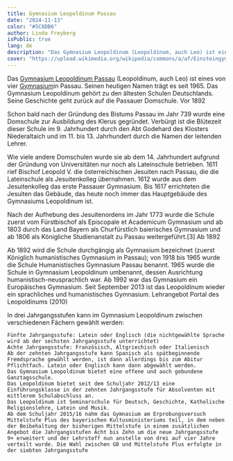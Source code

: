 ```yaml
---
title: Gymnasium Leopoldinum Passau
date: "2024-11-13"
color: "#5C8DB6"
author: Linda Freyberg
isPublic: true
lang: de
description: "Das Gymnasium Leopoldinum (Leopoldinum, auch Leo) ist eines von vier Gymnasien in Passau. Das Gymnasium Leopoldinum gehört zu den ältesten Schulen Deutschlands."
cover: "https://upload.wikimedia.org/wikipedia/commons/a/af/Einsteingymn-b.jpg"
---
```


Das [Gymnasium Leopoldinum Passau]([http://schularchive.bbf.dipf.de/index.php/Special:URIResolver/Gymnasium_Leopoldinum_Passau-231](http://schularchive.bbf.dipf.de/index.php/Special:URIResolver/Gymnasium_Leopoldinum_Passau-231)) (Leopoldinum, auch Leo) ist eines von vier [Gymnasium](http://schularchive.bbf.dipf.de/index.php/Special:URIResolver/Gymnasium)in Passau. Seinen heutigen Namen trägt es seit 1965. Das Gymnasium Leopoldinum gehört zu den ältesten Schulen Deutschlands. Seine Geschichte geht zurück auf die Passauer Domschule. 
Vor 1892

Schon bald nach der Gründung des Bistums Passau im Jahr 739 wurde eine Domschule zur Ausbildung des Klerus gegründet. Verbürgt ist die Blütezeit dieser Schule im 9. Jahrhundert durch den Abt Godehard des Klosters Niederaltaich und im 11. bis 13. Jahrhundert durch die Namen der leitenden Lehrer.

Wie viele andere Domschulen wurde sie ab dem 14. Jahrhundert aufgrund der Gründung von Universitäten nur noch als Lateinschule betrieben. 1611 rief Bischof Leopold V. die österreichischen Jesuiten nach Passau, die die Lateinschule als Jesuitenkolleg übernahmen. 1612 wurde aus dem Jesuitenkolleg das erste Passauer Gymnasium. Bis 1617 errichteten die Jesuiten das Gebäude, das heute noch immer das Hauptgebäude des Gymnasiums Leopoldinum ist.

Nach der Aufhebung des Jesuitenordens im Jahr 1773 wurde die Schule zuerst vom Fürstbischof als Episcopale et Academicum Gymnasium und ab 1803 durch das Land Bayern als Churfürstlich baierisches Gymnasium und ab 1806 als Königliche Studienanstalt zu Passau weitergeführt.[3]
Ab 1892

Ab 1892 wird die Schule durchgängig als Gymnasium bezeichnet (zuerst Königlich humanistisches Gymnasium in Passau); von 1918 bis 1965 wurde die Schule Humanistisches Gymnasium Passau benannt. 1965 wurde die Schule in Gymnasium Leopoldinum umbenannt, dessen Ausrichtung humanistisch-neusprachlich war. Ab 1992 war das Gymnasium ein Europäisches Gymnasium. Seit September 2013 ist das Leopoldinum wieder ein sprachliches und humanistisches Gymnasium.
Lehrangebot
Portal des Leopoldinums (2010)

In drei Jahrgangsstufen kann im Gymnasium Leopoldinum zwischen verschiedenen Fächern gewählt werden:

    Fünfte Jahrgangsstufe: Latein oder Englisch (die nichtgewählte Sprache wird ab der sechsten Jahrgangsstufe unterrichtet)
    Achte Jahrgangsstufe: Französisch, Altgriechisch oder Italienisch
    Ab der zehnten Jahrgangsstufe kann Spanisch als spätbeginnende Fremdsprache gewählt werden, ist dann allerdings bis zum Abitur Pflichtfach. Latein oder Englisch kann dann abgewählt werden.
    Das Gymnasium Leopoldinum bietet eine offene und auch gebundene Ganztagsschule.
    Das Leopoldinum bietet seit dem Schuljahr 2012/13 eine Einführungsklasse in der zehnten Jahrgangsstufe für Absolventen mit mittlerem Schulabschluss an.
    Das Leopoldinum ist Seminarschule für Deutsch, Geschichte, Katholische Religionslehre, Latein und Musik.
    Ab dem Schuljahr 2015/16 nahm das Gymnasium am Erprobungsversuch Mittelstufe Plus des bayerischen Kultusministeriums teil, in dem neben der Beibehaltung der bisherigen Mittelstufe in einem zusätzlichen Angebot die Jahrgangsstufen Acht bis Zehn um die neue Jahrgangsstufe 9+ erweitert und der Lehrstoff nun anstelle von drei auf vier Jahre verteilt wurde. Die Wahl zwischen G8 und Mittelstufe Plus erfolgte in der siebten Jahrgangsstufe
